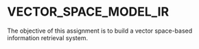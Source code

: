 # VECTOR_SPACE_MODEL_IR
The objective of this assignment is to build a vector space-based information retrieval system.

